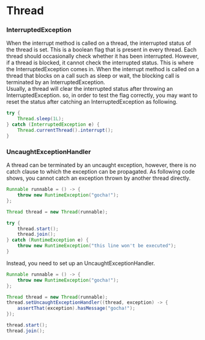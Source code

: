 # Thread

### InterruptedException
When the interrupt method is called on a thread, the interrupted status of the thread is set. This is a boolean flag that is present in every thread. Each thread should occasionally check whether it has been interrupted. However, if a thread is blocked, it cannot check the interrupted status. This is where the InterruptedException comes in. When the interrupt method is called on a thread that blocks on a call such as sleep or wait, the blocking call is terminated by an InterruptedException.\
Usually, a thread will clear the interrupted status after throwing an InterruptedException. so, in order to test the flag correctly, you may want to reset the status after catching an InterruptedException as following.
```java
try {
    Thread.sleep(1L);
} catch (InterruptedException e) {
    Thread.currentThread().interrupt();
}
```

### UncaughtExceptionHandler
A thread can be terminated by an uncaught exception, however, there is no catch clause to which the exception can be propagated. As following code shows, you cannot catch an exception thrown by another thread directly.
```java
Runnable runnable = () -> {
    throw new RuntimeException("gocha!");
};

Thread thread = new Thread(runnable);

try {
    thread.start();
    thread.join();
} catch (RuntimeException e) {
    throw new RuntimeException("this line won't be executed");
}
```
Instead, you need to set up an UncaughtExceptionHandler.
```java
Runnable runnable = () -> {
    throw new RuntimeException("gocha!");
};

Thread thread = new Thread(runnable);
thread.setUncaughtExceptionHandler((thread, exception) -> {
    assertThat(exception).hasMessage("gocha!");
});

thread.start();
thread.join();
```

